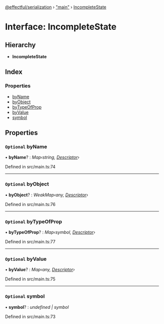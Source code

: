 [@effectful/serialization](../README.md) › ["main"](../modules/_main_.md) › [IncompleteState](_main_.incompletestate.md)

# Interface: IncompleteState

## Hierarchy

* **IncompleteState**

## Index

### Properties

* [byName](_main_.incompletestate.md#optional-byname)
* [byObject](_main_.incompletestate.md#optional-byobject)
* [byTypeOfProp](_main_.incompletestate.md#optional-bytypeofprop)
* [byValue](_main_.incompletestate.md#optional-byvalue)
* [symbol](_main_.incompletestate.md#optional-symbol)

## Properties

### `Optional` byName

• **byName**? : *Map‹string, [Descriptor](../modules/_main_.md#descriptor)›*

Defined in src/main.ts:74

___

### `Optional` byObject

• **byObject**? : *WeakMap‹any, [Descriptor](../modules/_main_.md#descriptor)›*

Defined in src/main.ts:76

___

### `Optional` byTypeOfProp

• **byTypeOfProp**? : *Map‹symbol, [Descriptor](../modules/_main_.md#descriptor)›*

Defined in src/main.ts:77

___

### `Optional` byValue

• **byValue**? : *Map‹any, [Descriptor](../modules/_main_.md#descriptor)›*

Defined in src/main.ts:75

___

### `Optional` symbol

• **symbol**? : *undefined | symbol*

Defined in src/main.ts:73
